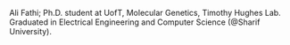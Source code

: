 Ali Fathi;
Ph.D. student at UofT, Molecular Genetics, Timothy Hughes Lab.
Graduated in Electrical Engineering and Computer Science (@Sharif University).

